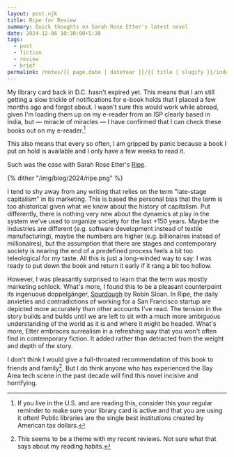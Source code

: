 ```yaml
---
layout: post.njk
title: Ripe for Review
summary: Quick thoughts on Sarah Rose Etter's latest novel
date: 2024-12-06 10:30:00+5:30
tags:
  - post
  - fiction
  - review
  - brief
permalink: /notes/{{ page.date | dateYear }}/{{ title | slugify }}/index.html
---
```


My library card back in D.C. hasn't expired yet. This means that I am still getting a slow trickle of notifications for e-book holds that I placed a few months ago and forgot about. I wasn't sure this would work while abroad, given I'm loading them up on my e-reader from an ISP clearly based in India, but — miracle of miracles — I have confirmed that I can check these books out on my e-reader.[^1]

This also means that every so often, I am gripped by panic because a book I put on hold is available and I only have a few weeks to read it.

Such was the case with Sarah Rose Etter's [Ripe](https://openlibrary.org/works/OL28962067W/Ripe).

{% dither "/img/blog/2024/ripe.png" %}

I tend to shy away from any writing that relies on the term "late-stage capitalism" in its marketing. This is based the personal bias that the term is too ahistorical given what we know about the history of capitalism. Put differently, there is nothing very new about the dynamics at play in the system we've used to organize society for the last +150 years. Maybe the industries are different (e.g. software development instead of textile manufacturing), maybe the numbers are higher (e.g. billionaires instead of millionaires), but the assumption that there are stages and contemporary society is nearing the end of a predefined process feels a bit too teleological for my taste. All this is just a long-winded way to say: I was ready to put down the book and return it early if it rang a bit too hollow.

However, I was pleasantly surprised to learn that the term was mostly marketing schlock. What's more, I found this to be a pleasant counterpoint its ingenuous doppelgänger, [Sourdough](https://openlibrary.org/works/OL17840828W/Sourdough) by Robin Sloan. In Ripe, the daily anxieties and contradictions of working for a San Francisco startup are depicted more accurately than  other accounts I've read. The tension in the story builds and builds until we are left to sit with a much more ambiguous understanding of the world as it is and where it might be headed. What's more, Etter embraces surrealism in a refreshing way that you won't often find in contemporary fiction. It added rather than detracted from the weight and depth of the story.

I don't think I would give a full-throated recommendation of this book to friends and family[^2]. But I do think anyone who has experienced the Bay Area tech scene in the past decade will find this novel incisive and horrifying.


[^1]: If you live in the U.S. and are reading this, consider this your regular reminder to make sure your library card is active and that you are using it often! Public libraries are the single best institutions created by American tax dollars.
[^2]: This seems to be a theme with my recent reviews. Not sure what that says about my reading habits.
